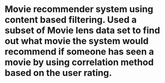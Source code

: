 # Movie recommender system using content based filtering. Used a subset of Movie lens data set to find out what movie the system would recommend if someone has seen a movie by using correlation method based on the user rating.
